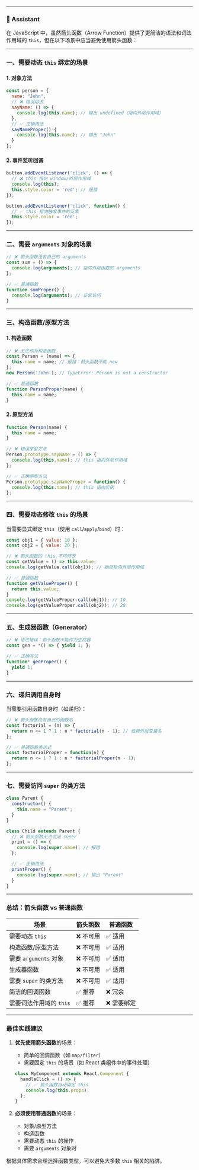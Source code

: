 
---
### 🤖 Assistant

在 JavaScript 中，虽然箭头函数（Arrow Function）提供了更简洁的语法和词法作用域的 `this`，但在以下场景中应当避免使用箭头函数：

---

### 一、**需要动态 `this` 绑定的场景**
#### 1. 对象方法
```javascript
const person = {
  name: "John",
  // ❌ 错误用法
  sayName: () => {
    console.log(this.name); // 输出 undefined（指向外层作用域）
  },
  // ✅ 正确用法
  sayNameProper() {
    console.log(this.name); // 输出 "John"
  }
};
```

#### 2. 事件监听回调
```javascript
button.addEventListener('click', () => {
  // ❌ this 指向 window/外层作用域
  console.log(this); 
  this.style.color = 'red'; // 报错
});

button.addEventListener('click', function() {
  // ✅ this 指向触发事件的元素
  this.style.color = 'red'; 
});
```

---

### 二、**需要 `arguments` 对象的场景**
```javascript
// ❌ 箭头函数没有自己的 arguments
const sum = () => {
  console.log(arguments); // 指向外层函数的 arguments
};

// ✅ 普通函数
function sumProper() {
  console.log(arguments); // 正常访问
}
```

---

### 三、**构造函数/原型方法**
#### 1. 构造函数
```javascript
// ❌ 无法作为构造函数
const Person = (name) => {
  this.name = name; // 报错：箭头函数不能 new
};
new Person('John'); // TypeError: Person is not a constructor

// ✅ 普通函数
function PersonProper(name) {
  this.name = name;
}
```

#### 2. 原型方法
```javascript
function Person(name) {
  this.name = name;
}

// ❌ 错误原型方法
Person.prototype.sayName = () => {
  console.log(this.name); // this 指向外层作用域
};

// ✅ 正确原型方法
Person.prototype.sayNameProper = function() {
  console.log(this.name); // this 指向实例
};
```

---

### 四、**需要动态修改 `this` 的场景**
当需要显式绑定 `this`（使用 `call`/`apply`/`bind`）时：
```javascript
const obj1 = { value: 10 };
const obj2 = { value: 20 };

// ❌ 箭头函数的 this 不可修改
const getValue = () => this.value;
console.log(getValue.call(obj1)); // 始终指向外层作用域

// ✅ 普通函数
function getValueProper() {
  return this.value;
}
console.log(getValueProper.call(obj1)); // 10
console.log(getValueProper.call(obj2)); // 20
```

---

### 五、**生成器函数（Generator）**
```javascript
// ❌ 语法错误：箭头函数不能作为生成器
const gen = *() => { yield 1; };

// ✅ 正确写法
function* genProper() {
  yield 1;
}
```

---

### 六、**递归调用自身时**
当需要引用函数自身时（如递归）：
```javascript
// ❌ 箭头函数没有自己的函数名
const factorial = (n) => {
  return n <= 1 ? 1 : n * factorial(n - 1); // 依赖外层变量名
};

// ✅ 普通函数表达式
const factorialProper = function(n) {
  return n <= 1 ? 1 : n * factorialProper(n - 1);
};
```

---

### 七、需要访问 `super` 的类方法
```javascript
class Parent {
  constructor() {
    this.name = "Parent";
  }
}

class Child extends Parent {
  // ❌ 箭头函数无法访问 super
  print = () => {
    console.log(super.name); // 报错
  };

  // ✅ 正确用法
  printProper() {
    console.log(super.name); // 输出 "Parent"
  }
}
```

---

### 总结：箭头函数 vs 普通函数
| **场景**                | **箭头函数** | **普通函数** |
|-------------------------|-------------|-------------|
| 需要动态 `this`          | ❌ 不可用    | ✅ 适用      |
| 构造函数/原型方法        | ❌ 不可用    | ✅ 适用      |
| 需要 `arguments` 对象    | ❌ 不可用    | ✅ 适用      |
| 生成器函数               | ❌ 不可用    | ✅ 适用      |
| 需要 `super` 的类方法    | ❌ 不可用    | ✅ 适用      |
| 简洁的回调函数           | ✅ 推荐      | ❌ 冗余      |
| 需要词法作用域的 `this`  | ✅ 推荐      | ❌ 需要绑定  |

---

### 最佳实践建议
1. **优先使用箭头函数**的场景：
   - 简单的回调函数（如 `map/filter`）
   - 需要固定 `this` 的场景（如 React 类组件中的事件处理）
   ```javascript
   class MyComponent extends React.Component {
     handleClick = () => {
       // ✅ 箭头函数自动绑定 this
       console.log(this.props); 
     };
   }
   ```

2. **必须使用普通函数**的场景：
   - 对象/原型方法
   - 构造函数
   - 需要动态 `this` 的操作
   - 需要 `arguments` 对象时

根据具体需求合理选择函数类型，可以避免大多数 `this` 相关的陷阱。